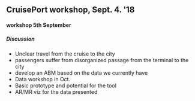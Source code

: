 ## CruisePort workshop, Sept. 4. '18

#### workshop 5th September

##### Discussion

- Unclear travel from the cruise to the city
- passengers suffer from disorganized passage from the terminal to the city
- develop an ABM based on the data we currently have
- Data workshop in Oct.
- Basic prototype and potential for the tool
- AR/MR viz for the data presented
